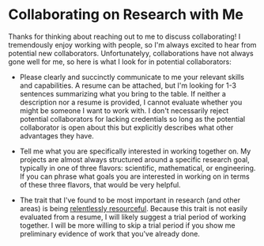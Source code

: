 # Collaborating on Research with Me

Thanks for thinking about reaching out to me to discuss collaborating! I tremendously enjoy working with people, so
I'm always excited to hear from potential new collaborators. Unfortunatelyy, collaborations have not always gone well for me,
so here is what I look for in potential collaborators:

- Please clearly and succinctly communicate to me your relevant skills and capabilities. A resume can be attached, but I'm looking
  for 1-3 sentences summarizing what you bring to the table. If neither a description nor
  a resume is provided, I cannot evaluate whether you might be someone I want to work with.
  I don't necessarily reject potential collaborators for lacking credentials so long as the potential collaborator is open
  about this but explicitly describes what other advantages they have.

-  Tell me what you are specifically interested in working together on. My projects are almost always structured
around a specific research goal, typically in one of three flavors: scientific, mathematical, or engineering. If you can phrase
what goals you are interested in working on in terms of these three flavors, that would be very helpful.

- The trait that I've found to be most important in research (and other areas) is being
[relentlessly resourceful](https://www.paulgraham.com/relres.html). Because this trait is not easily evaluated from a resume,
I will likely suggest a trial period of working together. I will be more willing to skip a trial period if you show me
preliminary evidence of work that you've already done.
